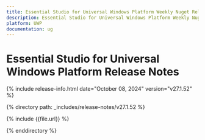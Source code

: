 ```yaml
---
title: Essential Studio for Universal Windows Platform Weekly Nuget Release Release Notes  
description: Essential Studio for Universal Windows Platform Weekly Nuget Release Release Notes  
platform: UWP
documentation: ug
---
```


# Essential Studio for Universal Windows Platform  Release Notes  

{% include release-info.html date="October 08, 2024"  version="v27.1.52" %} 

{% directory path: _includes/release-notes/v27.1.52 %}

{% include {{file.url}} %}

{% enddirectory %}